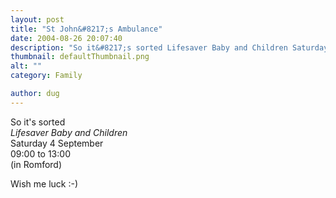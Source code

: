 ```yaml
---
layout: post
title: "St John&#8217;s Ambulance"
date: 2004-08-26 20:07:40
description: "So it&#8217;s sorted Lifesaver Baby and Children Saturday 4 September 09 -- 00 to 13 -- 00 (in Romford) Wish me luck  -- -)&#8230;"
thumbnail: defaultThumbnail.png
alt: ""
category: Family

author: dug
---
```


<p>So it's sorted<br />
<em>Lifesaver Baby and Children</em><br />
Saturday 4 September<br />
09:00 to 13:00<br />
(in Romford)</p>

<p>Wish me luck :-)</p>
